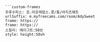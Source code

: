 

```쿠스통-프라메스
```custom-frames
우루수피스: 응.미프레캄스.콩/홍/아지즈웨트
urlSuffix: m.myfreecams.com/room/AdySweet
frame: https://
frame: https://
스칠리: 에이그트:50브
style: height:50vh
```
```